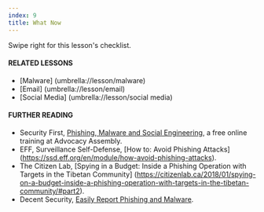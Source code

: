 ```yaml
---
index: 9
title: What Now
---
```

Swipe right for this lesson's checklist.

#### **RELATED LESSONS**

*   [Malware] (umbrella://lesson/malware)
*   [Email] (umbrella://lesson/email)
*   [Social Media] (umbrella://lesson/social media)

#### **FURTHER READING**

* 	Security First, [Phishing, Malware and Social Engineering](https://advocacyassembly.org/en/courses/30/#/chapter/1/lesson/1), a free online training at Advocacy Assembly. 
*   EFF, Surveillance Self-Defense, [How to: Avoid Phishing Attacks] (https://ssd.eff.org/en/module/how-avoid-phishing-attacks). 
*   The Citizen Lab, [Spying in a Budget: Inside a Phishing Operation with Targets in the Tibetan Community] (https://citizenlab.ca/2018/01/spying-on-a-budget-inside-a-phishing-operation-with-targets-in-the-tibetan-community/#part2).
*	Decent Security, [Easily Report Phishing and Malware](https://decentsecurity.com/#/malware-web-and-phishing-investigation/).